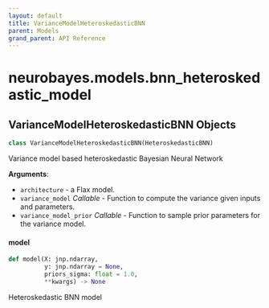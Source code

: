 ```yaml
---
layout: default
title: VarianceModelHeteroskedasticBNN
parent: Models
grand_parent: API Reference
---
```


<a id="neurobayes.models.bnn_heteroskedastic_model"></a>

# neurobayes.models.bnn\_heteroskedastic\_model

<a id="neurobayes.models.bnn_heteroskedastic_model.VarianceModelHeteroskedasticBNN"></a>

## VarianceModelHeteroskedasticBNN Objects

```python
class VarianceModelHeteroskedasticBNN(HeteroskedasticBNN)
```

Variance model based heteroskedastic Bayesian Neural Network

**Arguments**:

- `architecture` - a Flax model.
- `variance_model` _Callable_ - Function to compute the variance given inputs and parameters.
- `variance_model_prior` _Callable_ - Function to sample prior parameters for the variance model.

<a id="neurobayes.models.bnn_heteroskedastic_model.VarianceModelHeteroskedasticBNN.model"></a>

#### model

```python
def model(X: jnp.ndarray,
          y: jnp.ndarray = None,
          priors_sigma: float = 1.0,
          **kwargs) -> None
```

Heteroskedastic BNN model


